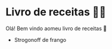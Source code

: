 # Livro de receitas :man_cook:

Olá! Bem vindo aomeu livro de receitas :wave:

- Strogonoff de frango